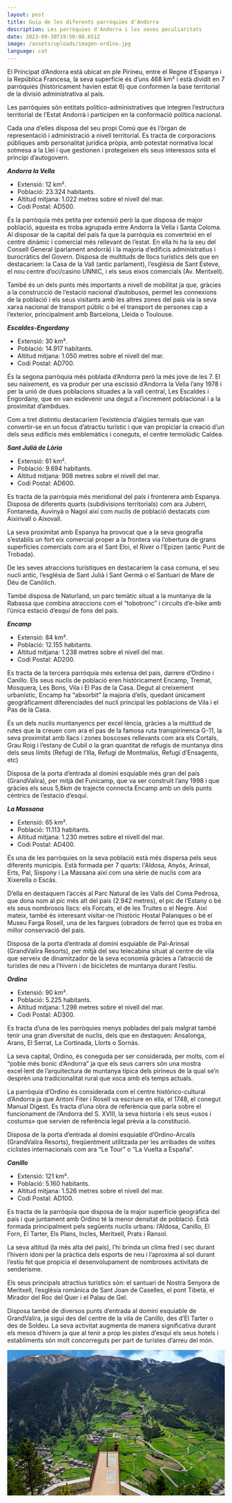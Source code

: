 ```yaml
---
layout: post
title: Guia de les diferents parròquies d'Andorra
description: Les parròquies d'Andorra i les seves peculiaritats
date: 2023-09-30T19:50:08.651Z
image: /assets/uploads/imagen-ordino.jpg
language: cat
---
```

El Principat d’Andorra està ubicat en ple Pirineu, entre el Regne d’Espanya i la República Francesa, la seva superfície és d’uns 468 km² i està dividit en 7 parròquies (històricament havien estat 6) que conformen la base territorial de la divisió administrativa al país.

Les parròquies són entitats politico-administratives que integren l’estructura territorial de l’Estat Andorrà i participen en la conformació política nacional.

Cada una d’elles disposa del seu propi Comú que és l’òrgan de representació i administració a nivell territorial. Es tracta de corporacions públiques amb personalitat jurídica pròpia, amb potestat normativa local sotmesa a la Llei i que gestionen i protegeixen els seus interessos sota el principi d’autogovern. 

***Andorra la Vella***

* Extensió: 12 km².
* Població: 23.324 habitants.
* Altitud mitjana: 1.022 metres sobre el nivell del mar. 
* Codi Postal: AD500.

És la parròquia més petita per extensió però la que disposa de major població, aquesta es troba agrupada entre Andorra la Vella i Santa Coloma. Al disposar de la capital del país fa que la parròquia es converteixi en el centre dinàmic i comercial més rellevant de l’estat. En ella hi ha la seu del Consell General (parlament andorrà) i la majoria d’edificis administratius i burocràtics del Govern.  Disposa de multituds de llocs turístics dels que en destacaríem: la Casa de la Vall (antic parlament), l’església de Sant Esteve, el nou centre d’oci/casino UNNIC, i els seus eixos comercials (Av. Meritxell). 

També és un dels punts més importants a nivell de mobilitat ja que, gràcies a la construcció de l’estació nacional d’autobusos, permet les connexions de la població i els seus visitants amb les altres zones del país via la seva xarxa nacional de transport públic o bé el transport de persones cap a l’exterior, principalment amb Barcelona, Lleida o Toulouse.  

***Escaldes-Engordany***

* Extensió: 30 km².  
* Població: 14.917 habitants.
* Altitud mitjana: 1.050 metres sobre el nivell del mar. 
* Codi Postal: AD700.

És la segona parròquia més poblada d’Andorra però la més jove de les 7. El seu naixement, es va produir per una escissió d’Andorra la Vella l’any 1978 i per la unió de dues poblacions situades a la vall central, Les Escaldes i Engordany, que en van esdevenir una degut a l’increment poblacional i a la proximitat d’ambdues. 



Com a tret distintiu destacaríem l’existència d’aigües termals que van convertir-se en un focus d’atractiu turístic i que van propiciar la creació d’un dels seus edificis més emblemàtics i coneguts, el centre termolúdic Caldea.

***Sant Julià de Lòria*** 

* Extensió: 61 km².  
* Població: 9.694 habitants.
* Altitud mitjana: 908 metres sobre el nivell del mar. 
* Codi Postal: AD600.

Es tracta de la parròquia més meridional del país i fronterera amb Espanya. Disposa de diferents quarts (subdivisions territorials) com ara Juberri, Fontaneda, Auvinyà o Nagol així com nuclis de població destacats com Aixirivall o Aixovall. 

La seva proximitat amb Espanya ha provocat que a la seva geografia s’establís un fort eix comercial proper a la frontera via l’obertura de grans superfícies comercials com ara el Sant Eloi, el River o l’Epizen (antic Punt de Trobada). 

De les seves atraccions turístiques en destacaríem la casa comuna, el seu nucli antic,  l’església de Sant Julià i Sant Germà o el Santuari de Mare de Déu de Canòlich.

També disposa de Naturland, un parc temàtic situat a la muntanya de la Rabassa que combina atraccions com el “tobotronc” i circuits d’e-bike amb l’única estació d’esquí de fons del país.

***Encamp***

* Extensió: 84 km².  
* Població: 12.155 habitants.
* Altitud mitjana: 1.238 metres sobre el nivell del mar. 
* Codi Postal: AD200.

Es tracta de la tercera parròquia més extensa del país, darrere d’Ordino i Canillo. Els seus nuclis de població eren històricament Encamp, Tremat, Mosquera, Les Bons, Vila i El Pas de la Casa. Degut al creixement urbanístic, Encamp ha “absorbit” la majoria d’ells, quedant únicament geogràficament diferenciades del nucli principal les poblacions de Vila i el Pas de la Casa. 

És un dels nuclis muntanyencs per excel·lència, gràcies a la multitud de rutes que la creuen com ara el pas de la famosa ruta transpirinenca G-11, la seva proximitat amb llacs i zones boscoses rellevants com ara els Cortals, Grau Roig i l’estany de Cubil  o la gran quantitat de refugis de muntanya dins dels seus límits (Refugi de l’Illa, Refugi de Montmalús, Refugi d’Ensagents, etc)  

Disposa de la porta d’entrada al domini esquiable més gran del país (GrandValira), per mitjà del Funicamp, que va ser construït l’any 1998 i que gràcies els seus 5,6km de trajecte connecta Encamp amb un dels punts cèntrics de l’estació d’esquí.

***La Massana***

* Extensió: 65 km².  
* Població: 11.113 habitants.
* Altitud mitjana: 1.230 metres sobre el nivell del mar. 
* Codi Postal: AD400.

És una de les parròquies on la seva població està més dispersa pels seus diferents municipis. Està formada per 7 quarts: l'Aldosa, Anyós, Arinsal, Erts, Pal, Sispony i La Massana així com una sèrie de nuclis com ara Xixerella o Escàs.

D’ella en destaquem l’accés al Parc Natural de les Valls del Coma Pedrosa, que dona nom al pic més alt del país (2.942 metres), el pic de l’Estany o bé els seus nombrosos llacs: els Forcats, el de les Truites o el Negre. Així mateix, també és interesant visitar-ne l’històric Hostal Palanques o bé el Museu Farga Rosell, una de les fargues (obradors de ferro) que es troba en millor conservació del país. 

Disposa de la porta d’entrada al domini esquiable de Pal-Arinsal (GrandValira Resorts), per mitjà del seu telecabina situat al centre de vila que serveix de dinamitzador de la seva economia gràcies a l’atracció de turistes de neu a l’hivern i de bicicletes de muntanya durant l’estiu.

***Ordino*** 

* Extensió: 90 km². 
* Població: 5.225 habitants.
* Altitud mitjana: 1.298 metres sobre el nivell del mar. 
* Codi Postal: AD300.

Es tracta d’una de les parròquies menys poblades del país malgrat també tenir una gran diversitat de nuclis, dels que en destaquen: Ansalonga, Arans, El Serrat, La Cortinada, Llorts o Sornàs.

La seva capital, Ordino, és coneguda per ser considerada, per molts, com el “poble més bonic d’Andorra” ja que els seus carrers són una mostra excel·lent de l’arquitectura de muntanya típica dels pirineus de la qual se’n desprèn una tradicionalitat rural que xoca amb els temps actuals.  

La parròquia d’Ordino és considerada com el centre històrico-cultural d’Andorra ja que Antoni Fiter i Rosell va escriure en ella, el 1748, el conegut Manual Digest. Es tracta d’una obra de referència que parla sobre el funcionament de l’Andorra del S. XVIII, la seva historia i els seus «usos i costums» que servien de referència legal prèvia a la constitució. 

Disposa de la porta d’entrada al domini esquiable d’Ordino-Arcalís (GrandValira Resorts), freqüentment utilitzada per les arribades de voltes ciclistes internacionals com ara “Le Tour” o “La Vuelta a España”.

***Canillo***

* Extensió: 121 km². 
* Població: 5.160 habitants.
* Altitud mitjana: 1.526 metres sobre el nivell del mar. 
* Codi Postal: AD100.

Es tracta de la parròquia que disposa de la major superfície geogràfica del país i que juntament amb Ordino té la menor densitat de població. Està formada principalment pels següents nuclis urbans: l’Aldosa, Canillo, El Forn, El Tarter, Els Plans, Incles, Meritxell, Prats i Ransol.

La seva altitud (la més alta del país), l’hi brinda un clima fred i sec durant l’hivern idoni per la pràctica dels esports de neu i l’aproxima al sol durant l’estiu fet que propicia el desenvolupament de nombroses activitats de senderisme.

Els seus principals atractius turístics són: el santuari de Nostra Senyora de Meritxell, l’església romànica de Sant Joan de Caselles, el pont Tibetà, el Mirador del Roc del Quer i el Palau de Gel.

Disposa també de diversos punts d’entrada al domini esquiable de GrandValira, ja sigui des del centre de la vila de Canillo, des d’El Tarter o des de Soldeu. La seva activitat augmenta de manera significativa durant els mesos d’hivern ja que al tenir a prop les pistes d’esquí els seus hotels i establiments són molt concorreguts per part de turistes d’arreu del món.

![Mirador del Roc del Quer / Canillo](/assets/uploads/canillo_imatge2.jpg)